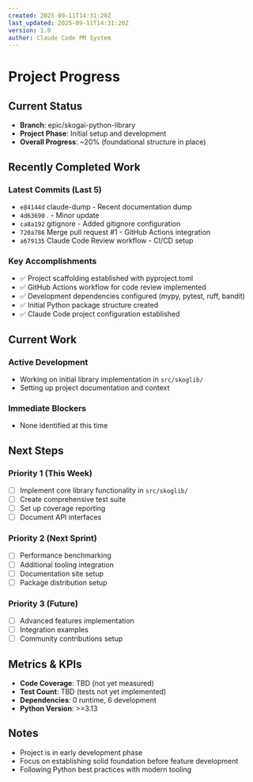 ```yaml
---
created: 2025-09-11T14:31:20Z
last_updated: 2025-09-11T14:31:20Z
version: 1.0
author: Claude Code PM System
---
```


# Project Progress

## Current Status
- **Branch**: epic/skogai-python-library
- **Project Phase**: Initial setup and development
- **Overall Progress**: ~20% (foundational structure in place)

## Recently Completed Work

### Latest Commits (Last 5)
- `e84144d` claude-dump - Recent documentation dump
- `4d63690` . - Minor update
- `ca8a192` gitignore - Added gitignore configuration
- `720a786` Merge pull request #1 - GitHub Actions integration
- `a679135` Claude Code Review workflow - CI/CD setup

### Key Accomplishments
- ✅ Project scaffolding established with pyproject.toml
- ✅ GitHub Actions workflow for code review implemented
- ✅ Development dependencies configured (mypy, pytest, ruff, bandit)
- ✅ Initial Python package structure created
- ✅ Claude Code project configuration established

## Current Work

### Active Development
- Working on initial library implementation in `src/skoglib/`
- Setting up project documentation and context

### Immediate Blockers
- None identified at this time

## Next Steps

### Priority 1 (This Week)
- [ ] Implement core library functionality in `src/skoglib/`
- [ ] Create comprehensive test suite
- [ ] Set up coverage reporting
- [ ] Document API interfaces

### Priority 2 (Next Sprint)
- [ ] Performance benchmarking
- [ ] Additional tooling integration
- [ ] Documentation site setup
- [ ] Package distribution setup

### Priority 3 (Future)
- [ ] Advanced features implementation
- [ ] Integration examples
- [ ] Community contributions setup

## Metrics & KPIs
- **Code Coverage**: TBD (not yet measured)
- **Test Count**: TBD (tests not yet implemented)
- **Dependencies**: 0 runtime, 6 development
- **Python Version**: >=3.13

## Notes
- Project is in early development phase
- Focus on establishing solid foundation before feature development
- Following Python best practices with modern tooling